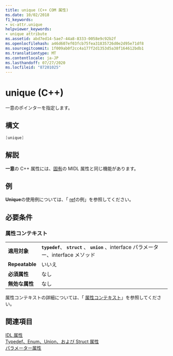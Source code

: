 ```yaml
---
title: unique (C++ COM 属性)
ms.date: 10/02/2018
f1_keywords:
- vc-attr.unique
helpviewer_keywords:
- unique attribute
ms.assetid: abd7ed14-5ae7-44a8-8333-0058e9c92b2f
ms.openlocfilehash: a46d607ef03fcb75fea31835726d0e2d95e71df8
ms.sourcegitcommit: 1f009ab0f2cc4a177f2d1353d5a38f164612bdb1
ms.translationtype: MT
ms.contentlocale: ja-JP
ms.lasthandoff: 07/27/2020
ms.locfileid: "87201025"
---
```

# <a name="unique-c"></a>unique (C++)

一意のポインターを指定します。

## <a name="syntax"></a>構文

```cpp
[unique]
```

## <a name="remarks"></a>解説

**一意**の C++ 属性には、[固有](/windows/win32/Midl/unique)の MIDL 属性と同じ機能があります。

## <a name="example"></a>例

**Unique**の使用例については、「 [ref](ref-cpp.md)の例」を参照してください。

## <a name="requirements"></a>必要条件

### <a name="attribute-context"></a>属性コンテキスト

|||
|-|-|
|**適用対象**|**`typedef`**、 **`struct`** 、 **`union`** 、interface パラメーター、interface メソッド|
|**Repeatable**|いいえ|
|**必須属性**|なし|
|**無効な属性**|なし|

属性コンテキストの詳細については、「 [属性コンテキスト](cpp-attributes-com-net.md#contexts)」を参照してください。

## <a name="see-also"></a>関連項目

[IDL 属性](idl-attributes.md)<br/>
[Typedef、Enum、Union、および Struct 属性](typedef-enum-union-and-struct-attributes.md)<br/>
[パラメーター属性](parameter-attributes.md)
